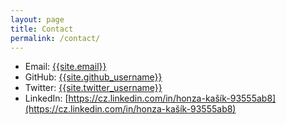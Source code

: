```yaml
---
layout: page
title: Contact
permalink: /contact/
---
```


* Email: [{{site.email}}](mailto:{{site.email}})
* GitHub: [{{site.github_username}}](https://github.com/{{site.github_username}})
* Twitter: [{{site.twitter_username}}](https://twitter.com/{{site.twitter_username}})
* LinkedIn: [https://cz.linkedin.com/in/honza-kašík-93555ab8](https://cz.linkedin.com/in/honza-kašík-93555ab8)
